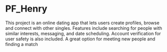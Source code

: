 # PF_Henry
This project is an online dating app that lets users create profiles, browse and connect with other singles. Features include searching for people with similar interests, messaging, and date scheduling. Account verification for user safety is also included. A great option for meeting new people and finding a match
